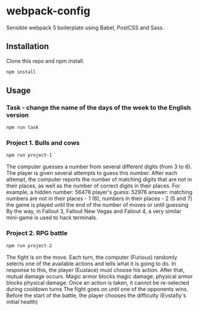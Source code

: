 # webpack-config

Sensible webpack 5 boilerplate using Babel, PostCSS and Sass.

## Installation

Clone this repo and npm install.

```bash
npm install
```

## Usage

### Task - change the name of the days of the week to the English version

```bash
npm run task
```

### Project 1. Bulls and cows

```bash
npm run project-1
```

The computer guesses a number from several different digits (from 3 to 6). The player is given several attempts to guess this number.
After each attempt, the computer reports the number of matching digits that are not in their places, as well as the number of correct digits in their places.
For example, a hidden number: 56478 player's guess: 52976
answer: matching numbers are not in their places - 1 (6), numbers in their places - 2 (5 and 7)
the game is played until the end of the number of moves or until guessing
By the way, in Fallout 3, Fallout New Vegas and Fallout 4, a very similar mini-game is used to hack terminals.

### Project 2. RPG battle

```bash
npm run project-2
```

The fight is on the move. Each turn, the computer (Furious) randomly selects one of the available actions and tells what it is going to do. In response to this, the player (Eustace) must choose his action.
After that, mutual damage occurs. Magic armor blocks magic damage, physical armor blocks physical damage.
Once an action is taken, it cannot be re-selected during cooldown turns
The fight goes on until one of the opponents wins.
Before the start of the battle, the player chooses the difficulty (Evstafiy's initial health)
